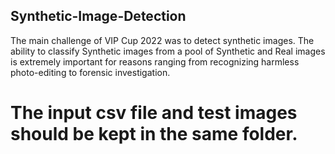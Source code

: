 ## Synthetic-Image-Detection
The main challenge of VIP Cup 2022 was to detect synthetic images. The ability to classify Synthetic images from a pool of Synthetic and Real images is extremely important for reasons ranging from recognizing harmless photo-editing to forensic investigation. 

# The input csv file and test images should be kept in the same folder.
